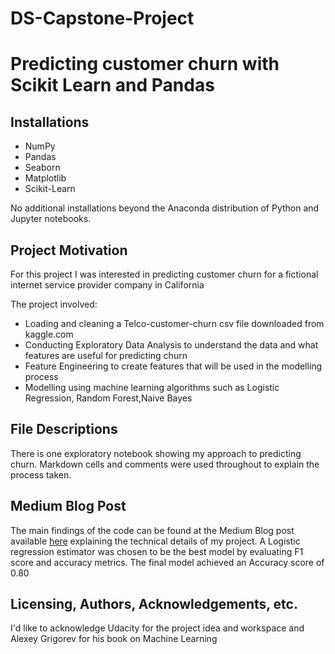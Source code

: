 # DS-Capstone-Project
# Predicting customer churn with Scikit Learn and Pandas
 

## Installations
 - NumPy
 - Pandas
 - Seaborn
 - Matplotlib
 - Scikit-Learn
 
 
No additional installations beyond the Anaconda distribution of Python and Jupyter notebooks.

## Project Motivation
For this project I was interested in predicting customer churn for a fictional internet service provider company in California 

The project involved:
 - Loading and cleaning a Telco-customer-churn csv file downloaded from kaggle.com
 - Conducting Exploratory Data Analysis to understand the data and what features are useful for predicting churn
 - Feature Engineering to create features that will be used in the modelling process
 - Modelling using machine learning algorithms such as Logistic Regression, Random Forest,Naive Bayes 

## File Descriptions
There is one exploratory notebook showing my approach to predicting churn. Markdown cells and comments were used throughout to explain the process taken.

## Medium Blog Post 
The main findings of the code can be found at the Medium Blog post available [here](https://medium.com/@nmuthamgame/predict-churn-with-scikit-learn-and-pandas-47e298bfafc9) explaining the technical details of my project.
A Logistic regression estimator was chosen to be the best model by evaluating F1 score and accuracy metrics. The final model achieved an Accuracy score of 0.80 

## Licensing, Authors, Acknowledgements, etc.
I'd like to acknowledge Udacity for the project idea and workspace and Alexey Grigorev for his book on Machine Learning
